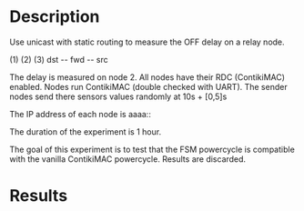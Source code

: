 Description
===========

Use unicast with static routing to measure the OFF delay on a relay node.

 (1)    (2)    (3)
 dst -- fwd -- src

The delay is measured on node 2. All nodes have their RDC (ContikiMAC) enabled.
Nodes run ContikiMAC (double checked with UART).
The sender nodes send there sensors values randomly at 10s + [0,5]s

The IP address of each node is aaaa::<node-number>

The duration of the experiment is 1 hour.

The goal of this experiment is to test that the FSM powercycle is compatible with
the vanilla ContikiMAC powercycle. Results are discarded.

Results
=======
